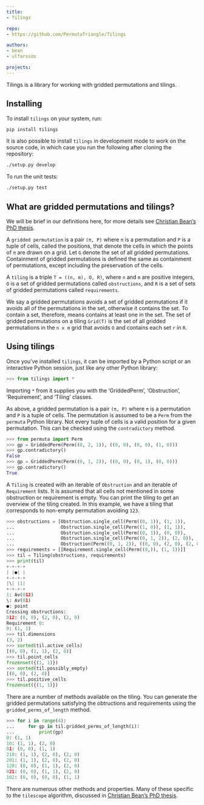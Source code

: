 ```yaml
---
title:
- Tilings

repo:
- https://github.com/PermutaTriangle/Tilings

authors:
- bean
- ulfarsson

projects:
---
```


Tilings is a library for working with gridded permutations and tilings.

Installing
----------

To install `tilings` on your system, run:

```bash
pip install tilings
```

It is also possible to install `tilings` in development mode to work on
the source code, in which case you run the following after cloning the
repository:

```bash
./setup.py develop
```

To run the unit tests:

```bash
./setup.py test
```

What are gridded permutations and tilings?
------------------------------------------

We will be brief in our definitions here, for more details see
[Christian Bean’s PhD thesis](https://skemman.is/handle/1946/31663).

A `gridded permutation` is a pair `(π, P)` where `π` is a permutation
and `P` is a tuple of cells, called the positions, that denote the cells
in which the points of `π` are drawn on a grid. Let `G` denote the set
of all gridded permutations. Containment of gridded permutations is
defined the same as containment of permutations, except including the
preservation of the cells.

A `tiling` is a triple `T = ((n, m), O, R)`, where `n` and `m` are
positive integers, `O` is a set of gridded permutations called
`obstructions`, and `R` is a set of sets of gridded permutations called
`requirements`.

We say a gridded permutations avoids a set of gridded permutations if it
avoids all of the permutations in the set, otherwise it contains the
set. To contain a set, therefore, means contains at least one in the
set. The set of gridded permutations on a tiling `Grid(T)` is the set of
all gridded permutations in the `n x m` grid that avoids `O` and
contains each set `r` in `R`.

Using tilings
-------------

Once you’ve installed `tilings`, it can be imported by a Python script
or an interactive Python session, just like any other Python library:

``` python
>>> from tilings import *
```

Importing `*` from it supplies you with the ‘GriddedPerm’,
‘Obstruction’, ‘Requirement’, and ‘Tiling’ classes.

As above, a gridded permutation is a pair `(π, P)` where `π` is a
permutation and `P` is a tuple of cells. The permutation is assumed to
be a `Perm` from the `permuta` Python library. Not every tuple of cells
is a valid position for a given permutation. This can be checked using
the `contradictory` method.

``` python
>>> from permuta import Perm
>>> gp = GriddedPerm(Perm((0, 2, 1)), ((0, 0), (0, 0), (1, 0)))
>>> gp.contradictory()
False
>>> gp = GriddedPerm(Perm((0, 1, 2)), ((0, 0), (0, 1), (0, 0)))
>>> gp.contradictory()
True
```

A `Tiling` is created with an iterable of `Obstruction` and an iterable
of `Requirement` lists. It is assumed that all cells not mentioned in
some obstruction or requirement is empty. You can print the tiling to
get an overview of the tiling created. In this example, we have a tiling
that corresponds to non-empty permutation avoiding `123`.

``` python
>>> obstructions = [Obstruction.single_cell(Perm((0, 1)), (1, 1)),
...                 Obstruction.single_cell(Perm((1, 0)), (1, 1)),
...                 Obstruction.single_cell(Perm((0, 1)), (0, 0)),
...                 Obstruction.single_cell(Perm((0, 1, 2)), (2, 0)),
...                 Obstruction(Perm((0, 1, 2)), ((0, 0), (2, 0), (2, 0)))]
>>> requirements = [[Requirement.single_cell(Perm((0,)), (1, 1))]]
>>> til = Tiling(obstructions, requirements)
>>> print(til)
+-+-+-+
| |●| |
+-+-+-+
|\| |1|
+-+-+-+
1: Av(012)
\: Av(01)
●: point
Crossing obstructions:
012: (0, 0), (2, 0), (2, 0)
Requirement 0:
0: (1, 1)
>>> til.dimensions
(3, 2)
>>> sorted(til.active_cells)
[(0, 0), (1, 1), (2, 0)]
>>> til.point_cells
frozenset({(1, 1)})
>>> sorted(til.possibly_empty)
[(0, 0), (2, 0)]
>>> til.positive_cells
frozenset({(1, 1)})
```

There are a number of methods available on the tiling. You can generate
the gridded permutations satisfying the obtructions and requirements
using the `gridded_perms_of_length` method.

``` python
>>> for i in range(4):
...     for gp in til.gridded_perms_of_length(i):
...         print(gp)
0: (1, 1)
10: (1, 1), (2, 0)
01: (0, 0), (1, 1)
210: (1, 1), (2, 0), (2, 0)
201: (1, 1), (2, 0), (2, 0)
120: (0, 0), (1, 1), (2, 0)
021: (0, 0), (1, 1), (2, 0)
102: (0, 0), (0, 0), (1, 1)
```

There are numerous other methods and properties. Many of these specific
to the `tilescope` algorithm, discussed in [Christian Bean’s PhD
thesis](https://skemman.is/handle/1946/31663).
